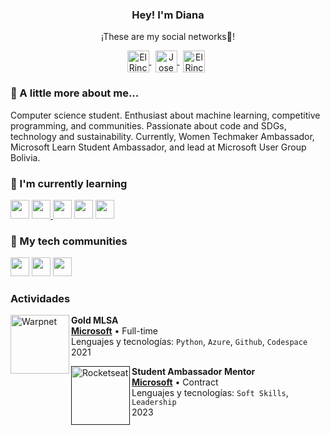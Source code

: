 <p align="center" width="300">
    <h3 align="center">Hey! I'm Diana</h3>
 </p>
 
 <p align="center">¡These are my social networks🍁!</p>
 
 <p align="center">
  <a href="https://www.linkedin.com/in/dianacalizaya/?wt.mc_id=studentamb_109888" target="blank" style="margin-right: 6px">
    <img align="center" src="https://user-images.githubusercontent.com/96246255/213928018-fa79a1a1-e710-4d76-9ec1-6d454e30edb9.png" alt="El Rincon Del Dev" height="35px" width="35px">
  </a>
  <a href="https://www.instagram.com/calizaya.diana/?wt.mc_id=studentamb_109888" target="blank" style='margin-right:6px'>
     <img align="center" src="https://user-images.githubusercontent.com/96246255/213927917-2d7ba5e7-93b9-419e-b9ee-b7a279c5dac5.png" alt="Jose Ramon Montes Hermida" height="35px" width="35px" />
   </a>
    <a href="https://twitter.com/dianacalizaya_/?wt.mc_id=studentamb_109888" target="blank" style='margin-right:6px'>
     <img align="center" src="https://user-images.githubusercontent.com/96246255/213927762-e1bf2829-de5f-402e-9283-2f6c22975494.png" alt="El Rincón Del Dev" height="35px" width="35px" />
   </a>
 </p>
 
 ### 🦋 A little more about me...
 
 <p>Computer science student. Enthusiast about machine learning, competitive programming, and communities. Passionate about code and SDGs, technology and sustainability. Currently, Women Techmaker Ambassador, Microsoft Learn Student Ambassador, and lead at Microsoft User Group Bolivia.</p>
 
 ### 📙 I'm currently learning
 

<a href="https://angular.io/" title="Angular"><img width="30" src="https://user-images.githubusercontent.com/109598200/205644553-1d4a6486-a1a9-4e7e-8375-3bd1df3512e2.png"></a>
<a href="https://www.typescriptlang.org/?wt.mc_id=studentamb_109888" title="TypeScript">
  <img src="https://user-images.githubusercontent.com/109598200/205645029-ba8ca989-54fe-4851-9648-73655a85b3f4.png" width="30">
</a>
 <a href="https://www.javascript.com/?wt.mc_id=studentamb_109888" title="JavaScript"><img width="30" src="https://user-images.githubusercontent.com/109598200/196561215-d51e1c92-dcdd-4b62-b3cb-5568be5ee3e0.png" /></a>
 <a href="https://www.python.org/" title="Python"><img width="30" src="https://user-images.githubusercontent.com/109598200/196561275-a58f67d1-3644-4cd2-ae0a-bc625c042ae1.png" /></a>
 <a href="https://www.djangoproject.com/?wt.mc_id=studentamb_109888" title="Django"><img width="30" src="https://user-images.githubusercontent.com/109598200/196561392-f48d05c5-41ea-4a46-9965-ec8d06e7b20f.png"></a>
 
  ### 🔸 My tech communities
  
  <a href="https://gdg.community.dev/gdg-la-paz/?wt.mc_id=studentamb_109888" title="GDG"><img width="30" src="https://user-images.githubusercontent.com/96246255/213929634-719d53ce-9d51-48b1-82e6-496ded7cd41d.png" /></a>
 <a href="https://www.womentechmakers.com/ambassadors/profiles/628b4a78503f832680706ebb/diana_calizaya?wt.mc_id=studentamb_109888" title="WTM"><img width="30" src="https://user-images.githubusercontent.com/96246255/213929720-c052883e-732b-4d61-baf5-2101235edf52.png" /></a>
 <a href="https://studentambassadors.microsoft.com/en-US/studentambassadors/profile/356baacf-10c8-4e6a-8ec9-5b607b7c9f40/?wt.mc_id=studentamb_109888" title="MLSA"><img width="30" src="https://user-images.githubusercontent.com/96246255/213930136-8305f638-7fb1-4b4f-9a62-a623f16c23cf.png" /></a>



 ### Actividades

[<img align="left" height="94px" width="94px" alt="Warpnet" src="https://media.licdn.com/dms/image/D4E03AQETIDrERRD4UA/profile-displayphoto-shrink_800_800/0/1679878436915?e=2147483647&v=beta&t=zKsYdj-9wFNS7MMgRfP-2x83jO7xaZIAWhNTyYI0I_E"/>](https://mvp.microsoft.com/studentambassadors)

**Gold MLSA** \
[**Microsoft**](https://mvp.microsoft.com/studentambassadors) • Full-time \
Lenguajes y tecnologías: `Python`, `Azure`, `Github`, `Codespace`\
2021
<br/>

[<img align="left" height="94px" width="94px" alt="Rocketseat" src="https://images.credly.com/images/4dc81c61-b399-45ab-97d6-f919f76ce8be/image.png"/>]()

**Student Ambassador Mentor** \
[**Microsoft**]() • Contract \
Lenguajes y tecnologías: `Soft Skills`, `Leadership`\
2023
<br/>
